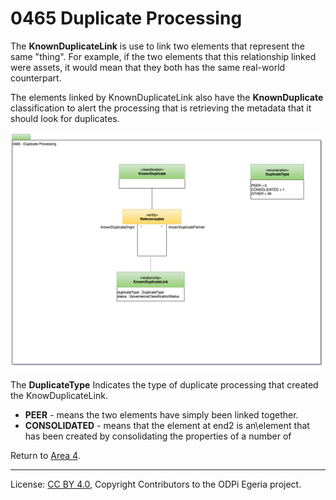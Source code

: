 <!-- SPDX-License-Identifier: CC-BY-4.0 -->
<!-- Copyright Contributors to the ODPi Egeria project. -->

# 0465 Duplicate Processing

The **KnownDuplicateLink** is use to link two elements that
represent the same "thing".  For example, if the two elements
that this relationship linked were assets, it would mean that they
both has the same real-world counterpart.

The elements linked by KnownDuplicateLink also have the
**KnownDuplicate** classification to alert the processing that is retrieving the
metadata that it should look for duplicates.

![UML](0465-Duplicate-Processing.png#pagewidth)

The **DuplicateType** Indicates the type of duplicate processing that
created the KnowDuplicateLink.

* **PEER** - means the two elements have simply been linked together.
* **CONSOLIDATED** - means that the element at end2 is an\element that has been created
by consolidating the properties of a number of


Return to [Area 4](Area-4-models.md).

----
License: [CC BY 4.0](https://creativecommons.org/licenses/by/4.0/),
Copyright Contributors to the ODPi Egeria project.